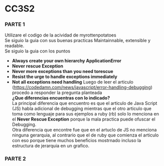 # CC3S2
### PARTE 1  
Utilizare el codigo de la acividad de myrottenpotatoes  
Se siguio la guia con sus buenas practicas Maintainnable, extensible y readable.  
Se siguio la guia con los puntos  
- **Always create your own hierarchy ApplicationError** 
- **Never rescue Exception** 
- **Never more exceptions than you need torescue**
- **Resist the urge to handle exceptions immediately**
- **Not all exceptions need handling**
Luego de leer el articulo (https://codedamn.com/news/javascript/error-handling-debugging) procedo a responder la pregunta planteada  
**¿Que diferencias encuentras con lo indicado?**  
La principal diferencia que encuentro es que el articulo de Java Script (JS) habla adicional de debugging mientras que el otro articulo que toma como lenguaje para sus ejemplos a ruby (rb) solo lo menciona en el **Never Rescue Exception** porque la mala practica puede ofuscar el Debugging.  
Otra diferencia que encontre fue que en el artuclo de JS no menciona ninguna gerarquia, al contrario que el de ruby que comienza el articulo con eso porque tiene muchos beneficios mostrnado incluso la estructura de jerarquia en un grafico.  
### PARTE 2  
